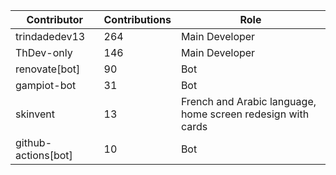 | Contributor | Contributions | Role |
| ------------ | -------------- | ---- |
| trindadedev13 | 264 | Main Developer |
| ThDev-only | 146 | Main Developer |
| renovate[bot] | 90 | Bot |
| gampiot-bot | 31 | Bot |
| skinvent | 13 | French and Arabic language, home screen redesign with cards  |
| github-actions[bot] | 10 | Bot |
